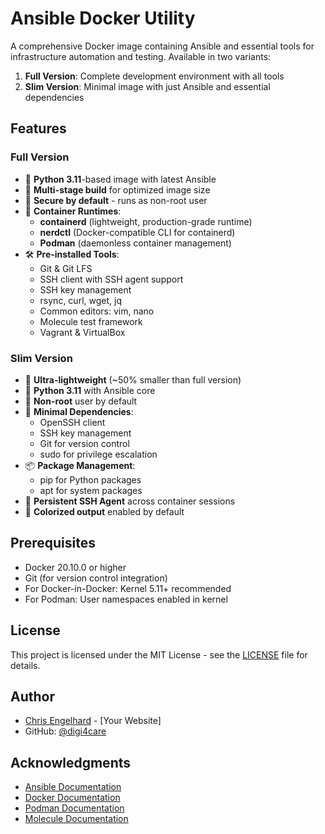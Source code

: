 # Ansible Docker Utility

A comprehensive Docker image containing Ansible and essential tools for infrastructure automation and testing. Available in two variants:

1. **Full Version**: Complete development environment with all tools
2. **Slim Version**: Minimal image with just Ansible and essential dependencies

## Features

### Full Version
- 🐍 **Python 3.11**-based image with latest Ansible
- 🔄 **Multi-stage build** for optimized image size
- 🔐 **Secure by default** - runs as non-root user
- 🐳 **Container Runtimes**:
  - **containerd** (lightweight, production-grade runtime)
  - **nerdctl** (Docker-compatible CLI for containerd)
  - **Podman** (daemonless container management)
- 🛠️ **Pre-installed Tools**:
  - Git & Git LFS
  - SSH client with SSH agent support
  - SSH key management
  - rsync, curl, wget, jq
  - Common editors: vim, nano
  - Molecule test framework
  - Vagrant & VirtualBox

### Slim Version
- 🚀 **Ultra-lightweight** (~50% smaller than full version)
- 🐍 **Python 3.11** with Ansible core
- 🔐 **Non-root** user by default
- 🔋 **Minimal Dependencies**:
  - OpenSSH client
  - SSH key management
  - Git for version control
  - sudo for privilege escalation
- 📦 **Package Management**:
  - pip for Python packages
  - apt for system packages
- 🔄 **Persistent SSH Agent** across container sessions
- 🎨 **Colorized output** enabled by default

## Prerequisites

- Docker 20.10.0 or higher
- Git (for version control integration)
- For Docker-in-Docker: Kernel 5.11+ recommended
- For Podman: User namespaces enabled in kernel

## License

This project is licensed under the MIT License - see the [LICENSE](LICENSE) file for details.

## Author

- [Chris Engelhard](https://chrisengelhard.nl) - [Your Website]
- GitHub: [@digi4care](https://github.com/digi4care/ansible-docker-utility)

## Acknowledgments

- [Ansible Documentation](https://docs.ansible.com/)
- [Docker Documentation](https://docs.docker.com/)
- [Podman Documentation](https://podman.io/docs/)
- [Molecule Documentation](https://molecule.readthedocs.io/)
